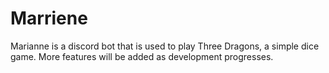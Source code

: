 # Marriene
Marianne is a discord bot that is used to play Three Dragons, a simple dice game. More features will be added as development progresses.
